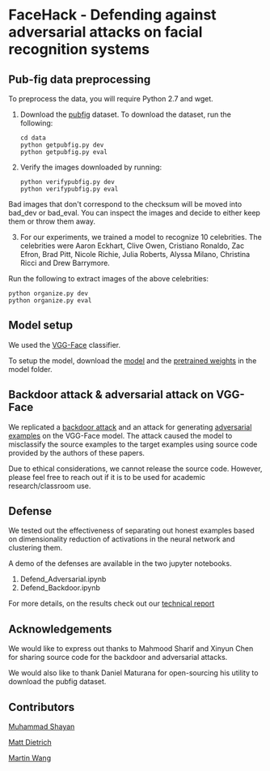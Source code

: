 # FaceHack - Defending against adversarial attacks on facial recognition systems

## Pub-fig data preprocessing

To preprocess the data, you will require Python 2.7 and wget.

1. Download the [pubfig](http://www.cs.columbia.edu/CAVE/databases/pubfig/) dataset. To download the dataset, run the following:
	
	``` 
	cd data 
	python getpubfig.py dev
	python getpubfig.py eval
	```
	
2. Verify the images downloaded by running:
	
	``` 
	python verifypubfig.py dev
	python verifypubfig.py eval
	```

Bad images that don't correspond to the checksum will be moved into bad_dev or bad_eval. You can inspect the images and decide to either keep them or throw them away. 

3. For our experiments, we trained a model to recognize 10 celebrities. The celebrities were Aaron Eckhart, Clive Owen, Cristiano Ronaldo, Zac Efron, Brad Pitt, Nicole Richie, Julia Roberts, Alyssa Milano, Christina Ricci and Drew Barrymore.

Run the following to extract images of the above celebrities:	
	
 	python organize.py dev
 	python organize.py eval
	

## Model setup

We used the [VGG-Face](http://www.robots.ox.ac.uk/~albanie/models/pytorch-mcn/vgg_face_dag.py) classifier.

To setup the model, download the [model](http://www.robots.ox.ac.uk/~albanie/models/pytorch-mcn/vgg_face_dag.py) and the [pretrained weights](http://www.robots.ox.ac.uk/~albanie/models/pytorch-mcn/vgg_face_dag.pth) in the model folder.

## Backdoor attack & adversarial attack on VGG-Face

We replicated a [backdoor attack](https://arxiv.org/abs/1712.05526) and an attack for generating [adversarial examples](https://www.cs.cmu.edu/~sbhagava/papers/face-rec-ccs16.pdf) on the VGG-Face model. The attack caused the model to misclassify the source examples to the target examples using source code provided by the authors of these papers.

Due to ethical considerations, we cannot release the source code. However, please feel free to reach out if it is to be used for academic research/classroom use.  

## Defense

We tested out the effectiveness of separating out honest examples based on dimensionality reduction of activations in the neural network and clustering them. 

A demo of the defenses are available in the two jupyter notebooks.
1. Defend_Adversarial.ipynb
2. Defend_Backdoor.ipynb

For more details, on the results check out our [technical report](https://drive.google.com/file/d/1DPl3hQzxhrw_M8zW2vSGCV-DJnUnk7Xr/view?usp=sharing)

## Acknowledgements

We would like to express out thanks to Mahmood Sharif and Xinyun Chen for sharing source code for the backdoor and adversarial attacks.

We would also like to thank Daniel Maturana for open-sourcing his utility to download the pubfig dataset.

## Contributors

[Muhammad Shayan](m-shayanshafi.github.io)

[Matt Dietrich](https://www.linkedin.com/in/mattdietrich)

[Martin Wang](https://www.linkedin.com/in/martin-wang-312393105/)
